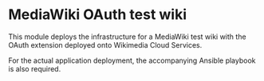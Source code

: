 # MediaWiki OAuth test wiki

This module deploys the infrastructure for a MediaWiki test wiki with the OAuth extension deployed onto Wikimedia Cloud Services.

For the actual application deployment, the accompanying Ansible playbook is also required.
